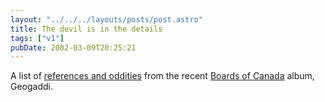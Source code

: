 ```yaml
---
layout: "../../../layouts/posts/post.astro"
title: The devil is in the details
tags: ["v1"]
pubDate: 2002-03-09T20:25:21
---
```


A list of [references and oddities][1] from the recent [Boards of Canada][2] album, Geogaddi.

[1]: http://www.speakeasy.org/~adbrown/boc.html
[2]: http://www.boardsofcanada.com/
